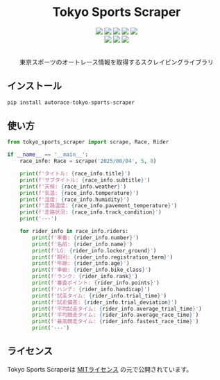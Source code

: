 <h1 align="center">
  Tokyo Sports Scraper
</h1>

<div align="center">
  <a href="https://github.com/autorace/tokyo-sports-scraper/actions/workflows/tests.yml"><img src="https://github.com/autorace/tokyo-sports-scraper/actions/workflows/tests.yml/badge.svg"></a>
  <a href="https://github.com/autorace/tokyo-sports-scraper/actions/workflows/publish.yml"><img src="https://github.com/autorace/tokyo-sports-scraper/actions/workflows/publish.yml/badge.svg"></a>
  <a href="https://github.com/autorace/tokyo-sports-scraper/issues"><img src="https://img.shields.io/github/issues/autorace/tokyo-sports-scraper"></a>
  <a href="https://github.com/autorace/tokyo-sports-scraper/pulls"><img src="https://img.shields.io/github/issues-pr/autorace/tokyo-sports-scraper"></a>
  <a href="https://github.com/autorace/tokyo-sports-scraper/commits/main"><img src="https://img.shields.io/github/last-commit/autorace/tokyo-sports-scraper"></a>
  <br>
  <a href="https://pypi.org/project/autorace-tokyo-sports-scraper/"><img src="https://img.shields.io/pypi/v/autorace-tokyo-sports-scraper"></a>
  <a href="https://pypi.org/project/autorace-tokyo-sports-scraper/"><img src="https://img.shields.io/badge/python-%3E%3D3.10-blue"></a>
  <a href="LICENSE"><img src="https://img.shields.io/github/license/autorace/tokyo-sports-scraper"></a>
</div>

<br>

<p align="center">
  東京スポーツのオートレース情報を取得するスクレイピングライブラリ
</p>

## インストール
```bash
pip install autorace-tokyo-sports-scraper
```

## 使い方
```python
from tokyo_sports_scraper import scrape, Race, Rider

if __name__ == '__main__':
    race_info: Race = scrape('2025/08/04', 5, 8)

    print(f'タイトル: {race_info.title}')
    print(f'サブタイトル: {race_info.subtitle}')
    print(f'天候: {race_info.weather}')
    print(f'気温: {race_info.temperature}')
    print(f'湿度: {race_info.humidity}')
    print(f'走路温度: {race_info.pavement_temperature}')
    print(f'走路状況: {race_info.track_condition}')
    print('---')

    for rider_info in race_info.riders:
        print(f'車番: {rider_info.number}')
        print(f'名前: {rider_info.name}')
        print(f'LG: {rider_info.locker_ground}')
        print(f'期別: {rider_info.registration_term}')
        print(f'年齢: {rider_info.age}')
        print(f'車級: {rider_info.bike_class}')
        print(f'ランク: {rider_info.rank}')
        print(f'審査ポイント: {rider_info.points}')
        print(f'ハンデ: {rider_info.handicap}')
        print(f'試走タイム: {rider_info.trial_time}')
        print(f'試走偏差: {rider_info.trial_deviation}')
        print(f'平均試走タイム: {rider_info.average_trial_time}')
        print(f'平均競走タイム: {rider_info.average_race_time}')
        print(f'最高競走タイム: {rider_info.fastest_race_time}')
        print('---')
```

## ライセンス
Tokyo Sports Scraperは [MITライセンス](LICENSE) の元で公開されています。
